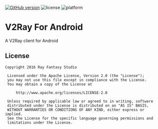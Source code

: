 [![GitHub version](https://badge.fury.io/gh/RayFantasyStudio%2FV2Ray-Android.svg)](https://badge.fury.io/gh/RayFantasyStudio%2FV2Ray-Android) ![license](http://img.shields.io/badge/license-Apache2-brightgreen.svg) ![platform](http://img.shields.io/badge/platform-Android-blue.svg)
# V2Ray For Android
A V2Ray client for Android

## License
```
Copyright 2016 Ray Fantasy Studio

 Licensed under the Apache License, Version 2.0 (the "License");
 you may not use this file except in compliance with the License.
 You may obtain a copy of the License at

     http://www.apache.org/licenses/LICENSE-2.0

 Unless required by applicable law or agreed to in writing, software
 distributed under the License is distributed on an "AS IS" BASIS,
 WITHOUT WARRANTIES OR CONDITIONS OF ANY KIND, either express or implied.
 See the License for the specific language governing permissions and
 limitations under the License.
```